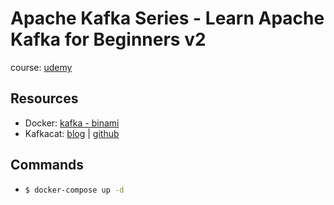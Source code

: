 # Apache Kafka Series - Learn Apache Kafka for Beginners v2

course: [udemy](https://www.udemy.com/course/apache-kafka/)

## Resources
* Docker: [kafka - binami](https://hub.docker.com/r/bitnami/kafka)
* Kafkacat: [blog](https://medium.com/@coderunner/debugging-with-kafkacat-df7851d21968) | [github](https://github.com/edenhill/kafkacat)

## Commands
* ```bash
  $ docker-compose up -d
  ```
